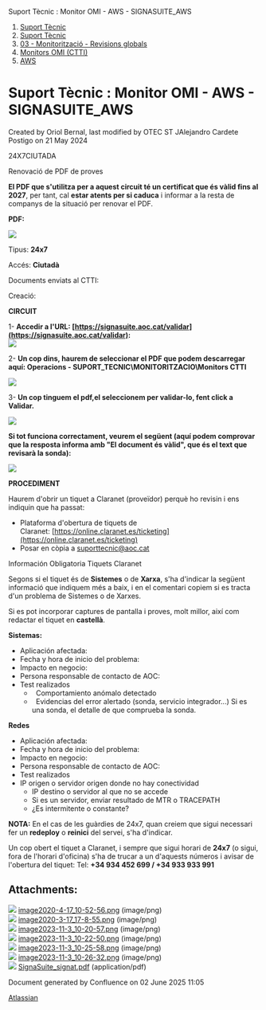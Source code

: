 Suport Tècnic : Monitor OMI - AWS - SIGNASUITE\_AWS  

1.  [Suport Tècnic](index.md)
2.  [Suport Tècnic](13893782.md)
3.  [03 - Monitorització - Revisions globals](26313327.md)
4.  [Monitors OMI (CTTI)](26313608.md)
5.  [AWS](AWS_100008616.md)

Suport Tècnic : Monitor OMI - AWS - SIGNASUITE\_AWS
===================================================

Created by Oriol Bernal, last modified by OTEC ST JAlejandro Cardete Postigo on 21 May 2024

24X7CIUTADA

Renovació de PDF de proves

**El PDF que s'utilitza per a aquest circuit té un certificat que és vàlid fins al 2027**, per tant, cal **estar atents per si caduca** i informar a la resta de companys de la situació per renovar el PDF.

**PDF:**

[![](rest/documentConversion/latest/conversion/thumbnail/100008644/1)](/download/attachments/100008636/SignaSuite_signat.pdf?version=1&modificationDate=1703764377472&api=v2)

Tipus: **24x7**

Accés: **Ciutadà**

Documents enviats al CTTI: 

Creació: 

**CIRCUIT**

1- **Accedir a l'URL: [https://signasuite.aoc.cat/validar](https://signasuite.aoc.cat/validar):  
![](attachments/100008636/100008639.png)**

2- **Un cop dins, haurem de seleccionar el PDF que podem descarregar aquí: Operacions - SUPORT\_TECNIC\\MONITORITZACIO\\Monitors CTTI**

**![](attachments/100008636/100008640.png)**

3- **Un cop tinguem el pdf,el seleccionem per validar-lo, fent click a Validar.**

**![](attachments/100008636/100008641.png)**

**Si tot funciona correctament, veurem el següent (aquí podem comprovar que la resposta informa amb "El document és vàlid", que és el text que revisarà la sonda):**

**![](attachments/100008636/100008642.png)**

**PROCEDIMENT**

Haurem d'obrir un tiquet a Claranet (proveïdor) perquè ho revisin i ens indiquin que ha passat: 

*   Plataforma d'obertura de tiquets de Claranet: [https://online.claranet.es/ticketing](https://online.claranet.es/ticketing)
*   Posar en còpia a [suporttecnic@aoc.cat](mailto:suporttecnic@aoc.cat)

  

Información Obligatoria Tiquets Claranet

Segons si el tiquet és de **Sistemes** o de **Xarxa**, s'ha d'indicar la següent informació que indiquem més a baix, i en el comentari copiem si es tracta d'un problema de Sistemes o de Xarxes.

Si es pot incorporar captures de pantalla i proves, molt millor, així com redactar el tiquet en **castellà**.

**Sistemas:**

*   Aplicación afectada:
*   Fecha y hora de inicio del problema:
*   Impacto en negocio:
*   Persona responsable de contacto de AOC:
*   Test realizados
    *     Comportamiento anómalo detectado
    *     Evidencias del error alertado (sonda, servicio integrador...) Si es una sonda, el detalle de que comprueba la sonda.

**Redes**

*   Aplicación afectada:
*   Fecha y hora de inicio del problema:
*   Impacto en negocio:
*   Persona responsable de contacto de AOC:
*   Test realizados
*   IP origen o servidor origen donde no hay conectividad
    *   IP destino o servidor al que no se accede
    *   Si es un servidor, enviar resultado de MTR o TRACEPATH
    *   ¿Es intermitente o constante?

**NOTA:** En el cas de les guàrdies de 24x7, quan creiem que sigui necessari fer un **redeploy** o **reinici** del servei, s'ha d'indicar.

Un cop obert el tiquet a Claranet, i sempre que sigui horari de **24x7** (o sigui, fora de l'horari d'oficina) s'ha de trucar a un d'aquests números i avisar de l'obertura del tiquet: Tel: **+34 934 452 699 / +34 933 933 991**

  

  

Attachments:
------------

![](images/icons/bullet_blue.gif) [image2020-4-17\_10-52-56.png](attachments/100008636/100008637.png) (image/png)  
![](images/icons/bullet_blue.gif) [image2020-3-17\_17-8-55.png](attachments/100008636/100008638.png) (image/png)  
![](images/icons/bullet_blue.gif) [image2023-11-3\_10-20-57.png](attachments/100008636/100008639.png) (image/png)  
![](images/icons/bullet_blue.gif) [image2023-11-3\_10-22-50.png](attachments/100008636/100008640.png) (image/png)  
![](images/icons/bullet_blue.gif) [image2023-11-3\_10-25-58.png](attachments/100008636/100008641.png) (image/png)  
![](images/icons/bullet_blue.gif) [image2023-11-3\_10-26-32.png](attachments/100008636/100008642.png) (image/png)  
![](images/icons/bullet_blue.gif) [SignaSuite\_signat.pdf](attachments/100008636/100008644.pdf) (application/pdf)  

Document generated by Confluence on 02 June 2025 11:05

[Atlassian](http://www.atlassian.com/)